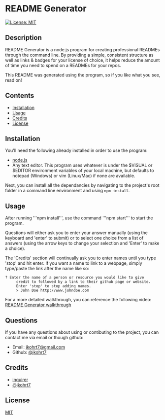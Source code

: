 # README Generator
[![License: MIT](https://img.shields.io/badge/License-MIT-yellow.svg)](https://opensource.org/licenses/MIT)
## Description
README Generator is a node.js program for creating professional READMEs through the command line.
By providing a simple, consistent structure as well as links & badges for your license of choice, it helps reduce the amount of time you need to spend on a READMEs for your repos.

This README was generated using the program, so if you like what you see, read on!

## Contents
- [Installation](#installation)
- [Usage](#usage)
- [Credits](#credits)
- [License](#license)

## Installation

You'll need the following already installed in order to use the program:

- [node.js](https://nodejs.org/)
- Any text editor. This program uses whatever is under the $VISUAL or $EDITOR environment variables of your local machine, but defaults to notepad (Windows) or vim (Linux/Mac) if none are available.

Next, you can install all the dependancies by navigating to the project's root folder in a command line environment and using ```npm install```.
## Usage
After running '''npm install''', use the command '''npm start''' to start the program.

Questions will either ask you to enter your answer manually (using the keyboard and 'enter' to submit) or to select one choice from a list of answers (using the arrow keys to change your selection and 'Enter' to make a choice).

The 'Credits' section will continually ask you to enter names until you type 'stop' and hit enter. If you want a name to link to a webpage, simply type/paste the link after the name like so:

    ? Enter the name of a person or resource you would like to give
         credit to followed by a link to their github page or website.
         Enter 'stop' to stop adding names. 
         > John Doe http://www.johndoe.com
    
For a more detailed walkthrough, you can reference the following video:
[README Generator walkthrough](https://youtu.be/ocTyePoMty0)

## Questions
If you have any questions about using or contibuting to the project, you can contact me via email or though github:
- Email: jkohrt7@gmail.com
- Github: [@jkohrt7](https://github.com/jkohrt7)

## Credits
- [inquirer ](https://www.npmjs.com/package/inquirer) 
- [@jkohrt7 ](https://github.com/jkohrt7 ) 

## License
[MIT](https://opensource.org/licenses/MIT)
